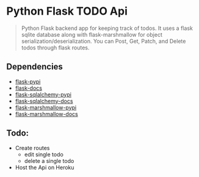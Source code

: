 # Python Flask TODO Api

> Python Flask backend app for keeping track of todos. It uses a flask sqlite database along with flask-marshmallow for object serialization/deserialization. You can Post, Get, Patch, and Delete todos through flask routes.

## Dependencies

- [flask-pypi](https://pypi.org/project/Flask/)
- [flask-docs](https://flask.palletsprojects.com/en/1.1.x/)
- [flask-sqlalchemy-pypi](https://pypi.org/project/Flask-SQLAlchemy/)
- [flask-sqlalchemy-docs](https://flask-sqlalchemy.palletsprojects.com/en/2.x/)
- [flask-marshmallow-pypi](https://pypi.org/project/flask-marshmallow/)
- [flask-marshmallow-docs](https://flask-marshmallow.readthedocs.io/)

## Todo:

- Create routes
  - edit single todo
  - delete a single todo
- Host the Api on Heroku
